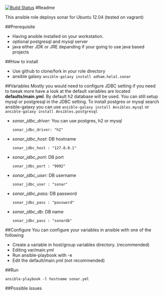 [![Build Status](https://travis-ci.org/ahelal/ansible-sonar.svg?branch=master)](https://travis-ci.org/ahelal/ansible-sonar)
#Readme

This ansible role deploys sonar for Ubuntu 12.04 (tested on vagrant)

##Prerequisite
* Having ansible installed on your workstation. 
* optional postgresql and mysql server
* java either JDK or JRE depanding if your going to use java based projects

##How to install
* Use github to clone/fork in your role directory
* ansible galaxy ```ansible-galaxy install adham.helal.sonar```

##Variables 
  Mostly you would need to configure JDBC setting if you need to tweak more have a look at the default variables are located **defaults/main.yml**. By default h2 database will be used. You can still setup mysql or postgresql in the JDBC setting. 
  To install postgres or mysql search ansible-galaxy you can use ```ansible-galaxy install Ansibles.mysql``` or ```ansible-galaxy install Ansibles.postgresql``` 

  - *sonar_jdbc_driver:*  You can use postgres, h2 or mysql

    ```sonar_jdbc_driver: "h2"```

  - *sonar_jdbc_host:* DB hostname

    ```sonar_jdbc_host : "127.0.0.1"```
  
  - *sonar_jdbc_port:* DB port

    ```sonar_jdbc_port : "9092"```
  
  - *sonar_jdbc_user:* DB username 

    ```sonar_jdbc_user : "sonar"```

  - *sonar_jdbc_pass:* DB password 

    ```sonar_jdbc_pass : "password"```

  - *sonar_jdbc_db:* DB name

    ```sonar_jdbc_pass : "sonardb"```


##Configure
You can configure your variables in ansible with one of the following

 * Create a variable in host/group variables directory. (recommended)
 * Editing var/main.yml
 * Run ansible-playbook with -e
 * Edit the default/main.yml (not recommended)

##Run
    
  ```ansible-playbook -l hostname sonar.yml```

##Possible issues

